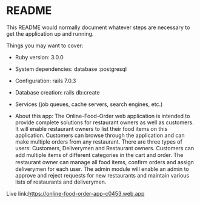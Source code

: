 # README

This README would normally document whatever steps are necessary to get the
application up and running.

Things you may want to cover:

* Ruby version: 3.0.0

* System dependencies: database :postgresql

* Configuration: rails 7.0.3

* Database creation: rails db:create

* Services (job queues, cache servers, search engines, etc.)

* About this app: 
The Online-Food-Order web application is intended to provide complete solutions for restaurant owners as well as customers. It will enable restaurant owners to list their food items on this application. Customers can browse through the application and can make multiple orders from any restaurant. There are three types of users: Customers, Deliverymen and Restaurant owners. Customers can add multiple items of diﬀerent categories in the cart and order. The restaurant owner can manage all food items, conﬁrm orders and assign deliverymen for each user. The admin module will enable an admin to approve and reject requests for new restaurants and maintain various lists of restaurants and deliverymen.

Live link:https://online-food-order-app-c0453.web.app



